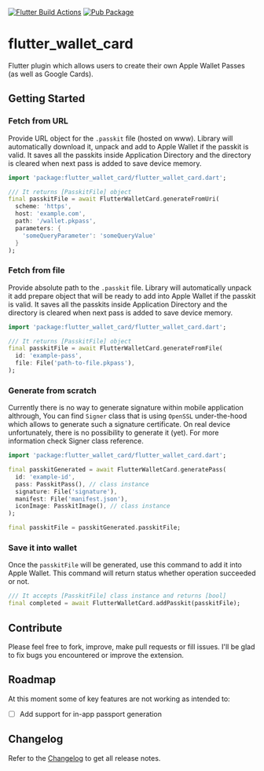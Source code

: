 [![Flutter Build Actions](https://github.com/WebEferen/flutter_wallet_card/actions/workflows/main.yml/badge.svg?branch=master)](https://github.com/WebEferen/flutter_wallet_card/actions/workflows/main.yml)
[![Pub Package](https://img.shields.io/pub/v/flutter_wallet_card.svg)](https://pub.dartlang.org/packages/flutter_wallet_card)

# flutter_wallet_card

Flutter plugin which allows users to create their own Apple Wallet Passes (as well as Google Cards).

## Getting Started

### Fetch from URL

Provide URL object for the `.passkit` file (hosted on www). Library will automatically download it, unpack and add to Apple Wallet if the passkit is valid. It saves all the passkits inside Application Directory and the directory is cleared when next pass is added to save device memory.

```dart
import 'package:flutter_wallet_card/flutter_wallet_card.dart';

/// It returns [PasskitFile] object
final passkitFile = await FlutterWalletCard.generateFromUri(
  scheme: 'https',
  host: 'example.com',
  path: '/wallet.pkpass',
  parameters: {
    'someQueryParameter': 'someQueryValue'
  }
);
```

### Fetch from file

Provide absolute path to the `.passkit` file. Library will automatically unpack it add prepare object that will be ready to add into Apple Wallet if the passkit is valid. It saves all the passkits inside Application Directory and the directory is cleared when next pass is added to save device memory.

```dart
import 'package:flutter_wallet_card/flutter_wallet_card.dart';

/// It returns [PasskitFile] object
final passkitFile = await FlutterWalletCard.generateFromFile(
  id: 'example-pass',
  file: File('path-to-file.pkpass'),
);
```

### Generate from scratch

Currently there is no way to generate signature within mobile application althrough, You can find `Signer` class that is using `OpenSSL` under-the-hood which allows to generate such a signature certificate. On real device unfortunately, there is no possibility to generate it (yet). For more information check Signer class reference.

```dart
import 'package:flutter_wallet_card/flutter_wallet_card.dart';

final passkitGenerated = await FlutterWalletCard.generatePass(
  id: 'example-id',
  pass: PasskitPass(), // class instance
  signature: File('signature'),
  manifest: File('manifest.json'),
  iconImage: PasskitImage(), // class instance
);

final passkitFile = passkitGenerated.passkitFile;
```

### Save it into wallet

Once the `passkitFile` will be generated, use this command to add it into Apple Wallet. This command will return status whether operation succeeded or not.

```dart
/// It accepts [PasskitFile] class instance and returns [bool] 
final completed = await FlutterWalletCard.addPasskit(passkitFile);
```

## Contribute

Please feel free to fork, improve, make pull requests or fill issues.
I'll be glad to fix bugs you encountered or improve the extension.

## Roadmap

At this moment some of key features are not working as intended to:

- [ ] Add support for in-app passport generation

## Changelog

Refer to the [Changelog](https://github.com/webeferen/flutter_wallet_card/blob/master/CHANGELOG.md) to get all release notes.
